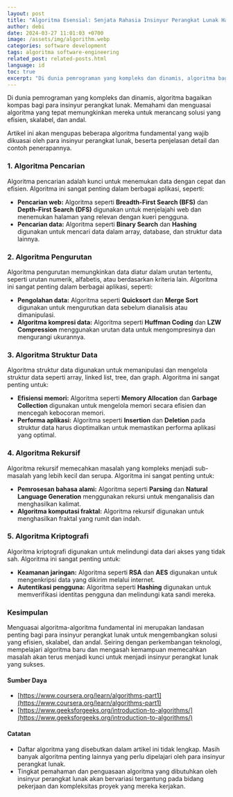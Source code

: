 ```yaml
---
layout: post
title: "Algoritma Esensial: Senjata Rahasia Insinyur Perangkat Lunak Handal"
author: debi
date: 2024-03-27 11:01:03 +0700
image: /assets/img/algorithm.webp
categories: software development
tags: algoritma software-engineering 
related_post: related-posts.html
language: id
toc: true
excerpt: "Di dunia pemrograman yang kompleks dan dinamis, algoritma bagaikan kompas bagi para insinyur perangkat lunak. Memahami dan menguasai algoritma yang tepat memungkinkan mereka untuk merancang solusi yang efisien, skalabel, dan andal. Artikel ini akan mengupas beberapa algoritma fundamental yang wajib dikuasai oleh para insinyur perangkat lunak, beserta penjelasan detail dan contoh penerapannya."
---
```


Di dunia pemrograman yang kompleks dan dinamis, algoritma bagaikan kompas bagi para insinyur perangkat lunak. Memahami dan menguasai algoritma yang tepat memungkinkan mereka untuk merancang solusi yang efisien, skalabel, dan andal. 

Artikel ini akan mengupas beberapa algoritma fundamental yang wajib dikuasai oleh para insinyur perangkat lunak, beserta penjelasan detail dan contoh penerapannya.

### 1. Algoritma Pencarian

Algoritma pencarian adalah kunci untuk menemukan data dengan cepat dan efisien. Algoritma ini sangat penting dalam berbagai aplikasi, seperti:

* **Pencarian web:** Algoritma seperti **Breadth-First Search (BFS)** dan **Depth-First Search (DFS)** digunakan untuk menjelajahi web dan menemukan halaman yang relevan dengan kueri pengguna.
* **Pencarian data:** Algoritma seperti **Binary Search** dan **Hashing** digunakan untuk mencari data dalam array, database, dan struktur data lainnya.

### 2. Algoritma Pengurutan

Algoritma pengurutan memungkinkan data diatur dalam urutan tertentu, seperti urutan numerik, alfabetis, atau berdasarkan kriteria lain. Algoritma ini sangat penting dalam berbagai aplikasi, seperti:

* **Pengolahan data:** Algoritma seperti **Quicksort** dan **Merge Sort** digunakan untuk mengurutkan data sebelum dianalisis atau dimanipulasi.
* **Algoritma kompresi data:** Algoritma seperti **Huffman Coding** dan **LZW Compression** menggunakan urutan data untuk mengompresinya dan mengurangi ukurannya.

### 3. Algoritma Struktur Data

Algoritma struktur data digunakan untuk memanipulasi dan mengelola struktur data seperti array, linked list, tree, dan graph. Algoritma ini sangat penting untuk:

* **Efisiensi memori:** Algoritma seperti **Memory Allocation** dan **Garbage Collection** digunakan untuk mengelola memori secara efisien dan mencegah kebocoran memori.
* **Performa aplikasi:** Algoritma seperti **Insertion** dan **Deletion** pada struktur data harus dioptimalkan untuk memastikan performa aplikasi yang optimal.

### 4. Algoritma Rekursif

Algoritma rekursif memecahkan masalah yang kompleks menjadi sub-masalah yang lebih kecil dan serupa. Algoritma ini sangat penting untuk:

* **Pemrosesan bahasa alami:** Algoritma seperti **Parsing** dan **Natural Language Generation** menggunakan rekursi untuk menganalisis dan menghasilkan kalimat.
* **Algoritma komputasi fraktal:** Algoritma rekursif digunakan untuk menghasilkan fraktal yang rumit dan indah.

### 5. Algoritma Kriptografi

Algoritma kriptografi digunakan untuk melindungi data dari akses yang tidak sah. Algoritma ini sangat penting untuk:

* **Keamanan jaringan:** Algoritma seperti **RSA** dan **AES** digunakan untuk mengenkripsi data yang dikirim melalui internet.
* **Autentikasi pengguna:** Algoritma seperti **Hashing** digunakan untuk memverifikasi identitas pengguna dan melindungi kata sandi mereka.

### Kesimpulan

Menguasai algoritma-algoritma fundamental ini merupakan landasan penting bagi para insinyur perangkat lunak untuk mengembangkan solusi yang efisien, skalabel, dan andal. Seiring dengan perkembangan teknologi, mempelajari algoritma baru dan mengasah kemampuan memecahkan masalah akan terus menjadi kunci untuk menjadi insinyur perangkat lunak yang sukses.

#### Sumber Daya
* [https://www.coursera.org/learn/algorithms-part1](https://www.coursera.org/learn/algorithms-part1)
* [https://www.geeksforgeeks.org/introduction-to-algorithms/](https://www.geeksforgeeks.org/introduction-to-algorithms/)

#### Catatan

* Daftar algoritma yang disebutkan dalam artikel ini tidak lengkap. Masih banyak algoritma penting lainnya yang perlu dipelajari oleh para insinyur perangkat lunak.
* Tingkat pemahaman dan penguasaan algoritma yang dibutuhkan oleh insinyur perangkat lunak akan bervariasi tergantung pada bidang pekerjaan dan kompleksitas proyek yang mereka kerjakan.
